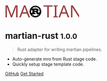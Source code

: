 <!-- _coverpage.md -->

![logo](media/martian_rust.svg)

# martian-rust <small>1.0.0</small>

> Rust adapter for writing martian pipelines.

* Auto-generate mro from Rust stage code.
* Quickly setup stage template code.


[GitHub](https://github.com/sreenathkrishnan/martian-rust)
[Get Started](/content/README.md)